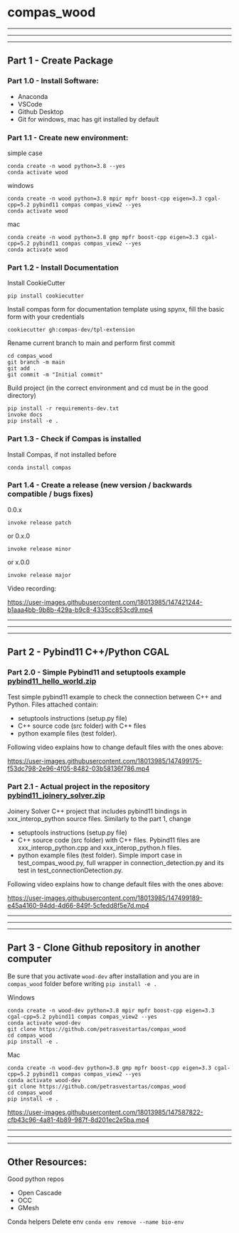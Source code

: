 # compas_wood



___
___
___

## Part 1 - Create Package

### Part 1.0 - Install Software:
* Anaconda
* VSCode
* Github Desktop
* Git for windows, mac has git installed by default

### Part 1.1 - Create new environment:

simple case
```
conda create -n wood python=3.8 --yes
conda activate wood
```
windows
``` 
conda create -n wood python=3.8 mpir mpfr boost-cpp eigen=3.3 cgal-cpp=5.2 pybind11 compas compas_view2 --yes 
conda activate wood
```
mac
```
conda create -n wood python=3.8 gmp mpfr boost-cpp eigen=3.3 cgal-cpp=5.2 pybind11 compas compas_view2 --yes
conda activate wood
```


### Part 1.2 - Install Documentation

Install CookieCutter
```
pip install cookiecutter
```

Install compas form for documentation template using spynx,  fill the basic form with your credentials
```
cookiecutter gh:compas-dev/tpl-extension
```

Rename current branch to main and perform first commit
```
cd compas_wood
git branch -m main
git add .
git commit -m "Initial commit"
```

Build project (in the correct environment and cd must be in the good directory)
```
pip install -r requirements-dev.txt
invoke docs
pip install -e .
```

### Part 1.3 - Check if Compas is installed
Install Compas, if not installed before
```
conda install compas
```

### Part 1.4 - Create a release (new version / backwards compatible / bugs fixes)

0.0.x 
```
invoke release patch 
```
or  0.x.0
```
invoke release minor
```
or x.0.0
```
invoke release major
```

Video recording:

https://user-images.githubusercontent.com/18013985/147421244-b1aaa4bb-9b8b-429a-b9c8-4335cc853cd9.mp4

___
___
___

## Part 2  -  Pybind11 C++/Python CGAL

### Part 2.0 - Simple Pybind11 and setuptools example [pybind11_hello_world.zip](https://github.com/petrasvestartas/compas_wood/files/7781554/pybind11_hello_world.zip)

Test simple pybind11 example to check the connection between C++ and Python.
Files attached contain: 
* setuptools instructions (setup.py file)
* C++ source code (src folder) with C++ files
* python example files (test folder).


Following video explains how to change default files with the ones above:

https://user-images.githubusercontent.com/18013985/147499175-f53dc798-2e96-4f05-8482-03b58136f786.mp4


### Part 2.1 - Actual project in the repository [pybind11_joinery_solver.zip](https://github.com/petrasvestartas/compas_wood/files/7781555/pybind11_joinery_solver.zip)

Joinery Solver C++ project that includes pybind11 bindings in xxx_interop_python source files.
Similarly to the part 1, change
* setuptools instructions (setup.py file)
* C++ source code (src folder) with C++ files. Pybind11 files are xxx_interop_python.cpp and xxx_interop_python.h files.
* python example files (test folder). Simple import case in test_compas_wood.py, full wrapper in connection_detection.py and its test in test_connectionDetection.py.


Following video explains how to change default files with the ones above:

https://user-images.githubusercontent.com/18013985/147499189-e45a4160-94dd-4d66-849f-5cfedd8f5e7d.mp4

___
___
___
## Part 3 - Clone Github repository in another computer

Be sure that you activate ```wood-dev``` after installation and you are in ```compas_wood``` folder before writing ```pip install -e .```

Windows

```
conda create -n wood-dev python=3.8 mpir mpfr boost-cpp eigen=3.3 cgal-cpp=5.2 pybind11 compas compas_view2 --yes
conda activate wood-dev
git clone https://github.com/petrasvestartas/compas_wood
cd compas_wood
pip install -e .
```

Mac
```
conda create -n wood-dev python=3.8 gmp mpfr boost-cpp eigen=3.3 cgal-cpp=5.2 pybind11 compas compas_view2 --yes
conda activate wood-dev
git clone https://github.com/petrasvestartas/compas_wood
cd compas_wood
pip install -e .
```



https://user-images.githubusercontent.com/18013985/147587822-cfb43c96-4a81-4b89-987f-8d201ec2e5ba.mp4


___
___
___

## Other Resources:
Good python repos
* Open Cascade
* OCC
* GMesh

Conda helpers
Delete env ```conda env remove --name bio-env ```
